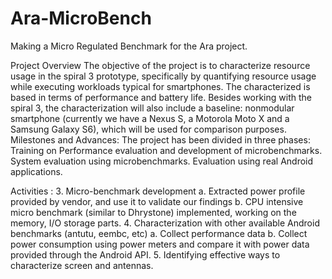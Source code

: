 # Ara-MicroBench
Making a Micro Regulated Benchmark for the Ara project.


Project Overview
The objective of the project is to characterize resource usage in the spiral 3 prototype,
specifically by quantifying resource usage while executing workloads typical for
smartphones. The characterized is based in terms of performance and battery life.
Besides working with the spiral 3, the characterization will also include a baseline: nonmodular
smartphone (currently we have a Nexus S, a Motorola Moto X and a Samsung
Galaxy S6), which will be used for comparison purposes.
Milestones and Advances:
The project has been divided in three phases: 
Training on Performance evaluation and development of microbenchmarks.
System evaluation using microbenchmarks.
Evaluation using real Android applications.

Activities :
3. Micro-benchmark development
a. Extracted power profile provided by vendor, and use it to validate our
findings
b. CPU intensive micro benchmark (similar to Dhrystone) implemented,
working on the memory, I/O storage parts.
4. Characterization with other available Android benchmarks (antutu, eembc, etc)
a. Collect performance data
b. Collect power consumption using power meters and compare it with power
data provided through the Android API.
5. Identifying effective ways to characterize screen and antennas.

